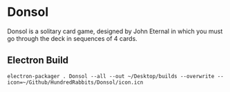 # Donsol

Donsol is a solitary card game, designed by John Eternal in which you must go through the deck in sequences of 4 cards.

## Electron Build

```
electron-packager . Donsol --all --out ~/Desktop/builds --overwrite --icon=~/Github/HundredRabbits/Donsol/icon.icn
```
